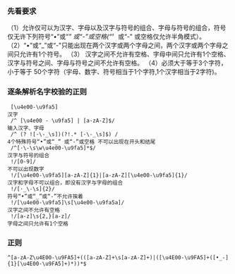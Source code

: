 ### 先看要求


（1）允许仅可以为汉字、字母以及汉字与符号的组合、字母与符号的组合，符号仅无许下列符号“•”或“_” 或“-”或空格(“_〞或“-" 或空格仅允许半角模式）。
（2）“•”或“_”或“-"只能出现在两个汉字或两个字母之间，两个汉字或两个字母之间只允许有1个符号。
（3） 汉字之间不允许有空格、字母中间只允许有1个空格、汉字与符号之间、字母与符号之间不允许有空格。
（4）必须大于等于3个字符，小于等于 50个字符（宇母、数字、符号相当于1个字符,1个汉字相当于2字符)。

### 逐条解析名字校验的正则
```
 [\u4e00-\u9fa5]                                                                           汉字
 /^ [\u4e00 - \u9fa5] | [a-zA-Z]$/                                                   输入汉字、字母
 /^ (? ![·\-_\s])(?!.* [·\-_\s]$) /                                                       4个特殊符号“•”或“_” 或“-”或空格 不可以出现在开头和结尾
 /^[·\-\s\w\u4e00-\u9fa5]*$/                                                        汉字与符号的组合
 !/[0-9]/                                                                                        不可以出现数字
 !/[\u4e00-\u9fa5][a-zA-Z]{1}|[a-zA-Z][\u4e00-\u9fa5]{1}/                汉字和字母不可以组合，即没有汉字与字母的组合
 !/[·_\-\s]{2}/                                                                                 符号“•”或“_”或“-”不允许挨着
 !/[\u4e00-\u9fa5]\s[\u4e00-\u9fa5a]/                                            汉字之间不允许有空格
 !/[a-z]\s{2,}[a-z]/                                                                          字母之间只允许有1个空格
```

### 正则
```
^[a-zA-Z\u4E00-\u9FA5]+(([a-zA-Z]+\s[a-zA-Z]+)|([\u4E00-\u9FA5]+([•_-]{1}[\u4E00-\u9FA5]+)*))*$

```
